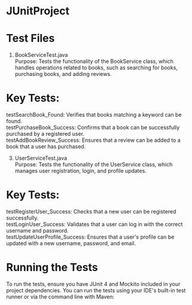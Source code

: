 # JUnitProject

# Test Files

1. BookServiceTest.java<br> 
Purpose: Tests the functionality of the BookService class, which handles operations related to books, such as searching for books, purchasing books, and adding reviews.

# Key Tests:

testSearchBook_Found: Verifies that books matching a keyword can be found.<br>
testPurchaseBook_Success: Confirms that a book can be successfully purchased by a registered user.<br>
testAddBookReview_Success: Ensures that a review can be added to a book that a user has purchased.

3. UserServiceTest.java<br>
Purpose: Tests the functionality of the UserService class, which manages user registration, login, and profile updates.

# Key Tests:

testRegisterUser_Success: Checks that a new user can be registered successfully.<br>
testLoginUser_Success: Validates that a user can log in with the correct username and password.<br>
testUpdateUserProfile_Success: Ensures that a user's profile can be updated with a new username, password, and email.

# Running the Tests

To run the tests, ensure you have JUnit 4 and Mockito included in your project dependencies. You can run the tests using your IDE's built-in test runner or via the command line with Maven:

